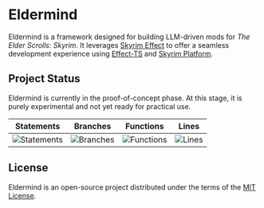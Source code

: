 # Eldermind #

Eldermind is a framework designed for building LLM-driven mods for _The Elder Scrolls: Skyrim_. It
leverages [Skyrim Effect](https://github.com/mysticfall/skyrim-effect) to offer a
seamless development experience using [Effect-TS](https://effect.website/)
and [Skyrim Platform](https://www.nexusmods.com/skyrimspecialedition/mods/54909).

## Project Status

Eldermind is currently in the proof-of-concept phase. At this stage, it is purely experimental and not yet ready for
practical use.

| Statements                  | Branches                | Functions                 | Lines             |
| --------------------------- | ----------------------- | ------------------------- | ----------------- |
| ![Statements](https://img.shields.io/badge/statements-90.49%25-brightgreen.svg?style=flat) | ![Branches](https://img.shields.io/badge/branches-92.26%25-brightgreen.svg?style=flat) | ![Functions](https://img.shields.io/badge/functions-75.21%25-red.svg?style=flat) | ![Lines](https://img.shields.io/badge/lines-90.49%25-brightgreen.svg?style=flat) |

## License

Eldermind is an open-source project distributed under the terms of the [MIT License](LICENSE).
